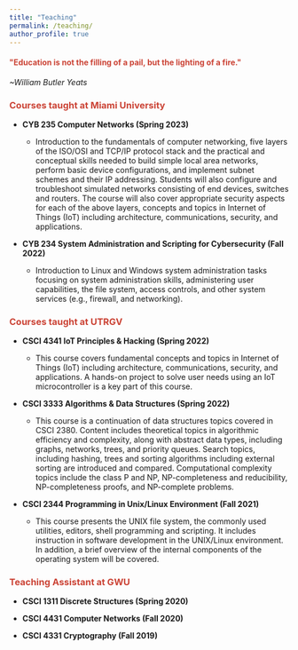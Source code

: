 ```yaml
---
title: "Teaching"
permalink: /teaching/
author_profile: true
---
```

<link href="https://fonts.googleapis.com/css?family=Comfortaa:300,400,700|Righteous" rel="stylesheet">

<h4><font color="#cb4335">"Education is not the filling of a pail, but the lighting of a fire."</font></h4>
 
 *~William Butler Yeats*
### <i class="fa fa-fw fa-chalkboard-teacher" aria-hidden="true" style="color:#cb4335"></i><font color="#cb4335"> Courses taught at Miami University</font>

* **CYB 235 Computer Networks (Spring 2023)**
  * Introduction to the fundamentals of computer networking, five layers of the ISO/OSI and TCP/IP protocol stack and the practical and conceptual skills needed to build simple local area networks, perform basic device configurations, and implement subnet schemes and their IP addressing. Students will also configure and troubleshoot simulated networks consisting of end devices, switches and routers. The course will also cover appropriate security aspects for each of the above layers, concepts and topics in Internet of Things (IoT) including architecture, communications, security, and applications. 

* **CYB 234 System Administration and Scripting for Cybersecurity (Fall 2022)**
  * Introduction to Linux and Windows system administration tasks focusing on system administration skills, administering user capabilities, the file system, access controls, and other system services (e.g., firewall, and networking). 


### <i class="fa fa-fw fa-chalkboard-teacher" aria-hidden="true" style="color:#cb4335"></i><font color="#cb4335"> Courses taught at UTRGV</font>

* **CSCI 4341 IoT Principles & Hacking (Spring 2022)** 
  * This course covers fundamental concepts and topics in Internet of Things  (IoT) including architecture, communications, security, and applications. A hands-on project to solve user needs using an IoT microcontroller is a key part of this course.

* **CSCI 3333 Algorithms & Data Structures (Spring 2022)** 
  * This course is a continuation of data structures topics covered in CSCI 2380. Content includes theoretical topics in algorithmic efficiency and complexity, along with abstract data types, including graphs, networks, trees, and priority queues. Search topics, including hashing, trees and sorting algorithms including external sorting are introduced and compared. Computational complexity topics include the class P and NP, NP-completeness and reducibility, NP-completeness proofs, and NP-complete problems. 
* **CSCI 2344 Programming in Unix/Linux Environment (Fall 2021)** 
  * This course presents the UNIX file system, the commonly used utilities, editors, shell programming and scripting. It includes instruction in software development in the UNIX/Linux environment. In addition, a brief overview of the internal components of the operating system will be covered. 


### <i class="fa fa-fw fa-chalkboard-teacher" aria-hidden="true" style="color:#cb4335"></i><font color="#cb4335"> Teaching Assistant at GWU</font>


* **CSCI 1311 Discrete Structures (Spring 2020)**  
* **CSCI 4431 Computer Networks (Fall 2020)**
  
* **CSCI 4331 Cryptography (Fall 2019)**
  

